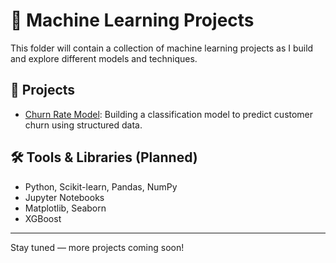 # 🧠 Machine Learning Projects

This folder will contain a collection of machine learning projects as I build and explore different models and techniques.

## 🚀 Projects

- [Churn Rate Model](https://github.com/arshrandhawa/ml-churn-rate-model): Building a classification model to predict customer churn using structured data.

## 🛠 Tools & Libraries (Planned)

- Python, Scikit-learn, Pandas, NumPy  
- Jupyter Notebooks  
- Matplotlib, Seaborn
- XGBoost

---

Stay tuned — more projects coming soon!
